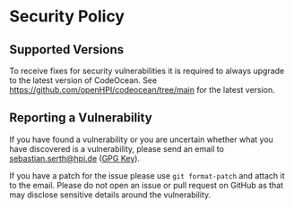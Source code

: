 # Security Policy

## Supported Versions

To receive fixes for security vulnerabilities it is required to always upgrade to the latest version of CodeOcean. 
See https://github.com/openHPI/codeocean/tree/main for the latest version.

## Reporting a Vulnerability

If you have found a vulnerability or you are uncertain whether what you have discovered is a vulnerability,
please send an email to sebastian.serth@hpi.de ([GPG Key](https://github.com/mrserth.gpg)).

If you have a patch for the issue please use `git format-patch` and attach it to the email. Please do not open an issue or 
pull request on GitHub as that may disclose sensitive details around the vulnerability.

